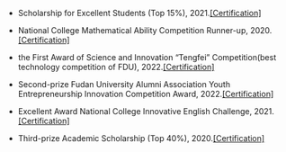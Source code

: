 - Scholarship for Excellent Students (Top 15%), 2021.[[Certification]](contents/prizePhoto/scholarship(1).pdf)

- National College Mathematical Ability Competition Runner-up, 2020.[[Certification]](contents/prizePhoto/mathCompetitionAward.pdf)

- the First Award of Science and Innovation “Tengfei” Competition(best technology competition of FDU), 2022.[[Certification]](contents/prizePhoto/ResearchAward.pdf)

- Second-prize Fudan University Alumni Association Youth Entrepreneurship Innovation Competition Award, 2022.[[Certification]](contents/prizePhoto/Innovation&EntrepreneurshipAward.pdf)

- Excellent Award National College Innovative English Challenge, 2021.[[Certification]](contents/prizePhoto/EnglishCompetitionAward.pdf)

- Third-prize Academic Scholarship (Top 40%), 2020.[[Certification]](contents/prizePhoto/scholarship(2).pdf)



